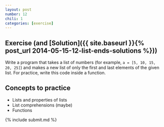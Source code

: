 ```yaml
---
layout: post
number: 12
chili: 1
categories: [exercise]
---
```


## Exercise (and [Solution]({{ site.baseurl }}{% post_url 2014-05-15-12-list-ends-solutions %}))

Write a program that takes a list of numbers (for example, `a = [5, 10, 15, 20, 25]`) and makes a new list of only the first and last elements of the given list. For practice, write this code inside a function.

## Concepts to practice

* Lists and properties of lists
* List comprehensions (maybe)
* Functions

{% include submit.md %}